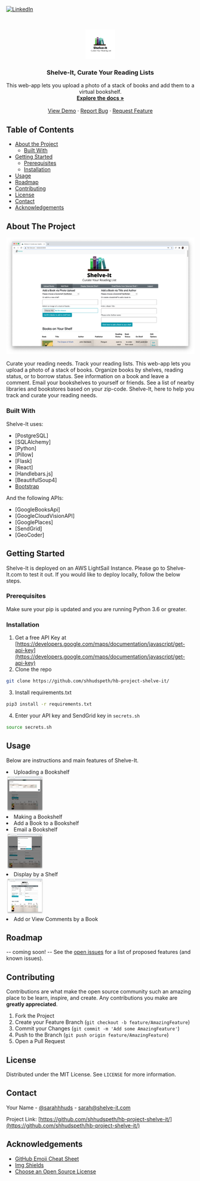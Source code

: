<!-- THANKS TO https://github.com/othneildrew/Best-README-Template/blob/master/README.md for the README template!]>

<!-- PROJECT SHIELDS -->
<!--
*** I'm using markdown "reference style" links for readability.
*** Reference links are enclosed in brackets [ ] instead of parentheses ( ).
*** See the bottom of this document for the declaration of the reference variables
*** for contributors-url, forks-url, etc. This is an optional, concise syntax you may use.
*** https://www.markdownguide.org/basic-syntax/#reference-style-links
-->

[![LinkedIn][linkedin-shield]][linkedin-url]
 
  
  
  <!-- PROJECT LOGO -->
<br />
<p align="center">
    <img src="https://github.com/shhudspeth/hb-project-shelve-it/blob/master/static/images/ShelveitLogo.png" alt="Logo" width="80" height="80">


  <h3 align="center">Shelve-It, Curate Your Reading Lists</h3>

  <p align="center">
  This web-app lets you upload a photo of a stack of books and add them to a virtual bookshelf. 
    <br />
    <a href="https://github.com/shhudspeth/hb-project-shelve-it"><strong>Explore the docs »</strong></a>
    <br />
    <br />
    <a href="https://youtu.be/aFCG_f8CZ1I">View Demo</a>
    ·
    <a href="https://github.com/shhudspeth/hb-project-shelve-it/issues">Report Bug</a>
    ·
    <a href="https://github.com/shhudspeth/hb-project-shelve-it/issues">Request Feature</a>
  </p>
</p>



<!-- TABLE OF CONTENTS -->
## Table of Contents

* [About the Project](#about-the-project)
  * [Built With](#built-with)
* [Getting Started](#getting-started)
  * [Prerequisites](#prerequisites)
  * [Installation](#installation)
* [Usage](#usage)
* [Roadmap](#roadmap)
* [Contributing](#contributing)
* [License](#license)
* [Contact](#contact)
* [Acknowledgements](#acknowledgements)



<!-- ABOUT THE PROJECT -->
## About The Project

[![Shelve-It Screen Shot][product-screenshot]](https://shelve-it.com)

Curate your reading needs. Track your reading lists. This web-app lets you upload a photo of a stack of books. Organize books by shelves, reading status, or to borrow status. See information on a book and leave a comment. Email your bookshelves to yourself or friends. See a list of nearby libraries and bookstores based on your zip-code. Shelve-It, here to help you track and curate your reading needs.

### Built With
Shelve-It uses:
* [PostgreSQL]
* [SQLAlchemy]
* [Python]
* [Pillow]
* [Flask]
* [React]
* [Handlebars.js]
* [BeautifulSoup4]
* [Bootstrap](https://getbootstrap.com)

And the following APIs:
* [GoogleBooksApi]
* [GoogleCloudVisionAPI]
* [GooglePlaces]
* [SendGrid]
* [GeoCoder]





<!-- GETTING STARTED -->
## Getting Started

Shelve-It is deployed on an AWS LightSail Instance. Please go to Shelve-It.com to test it out. If you would like to deploy locally, follow the below steps. 

### Prerequisites

Make sure your pip is updated and you are running Python 3.6 or greater. 


### Installation

1. Get a free API Key at [https://developers.google.com/maps/documentation/javascript/get-api-key](https://developers.google.com/maps/documentation/javascript/get-api-key)
2. Clone the repo
```sh
git clone https://github.com/shhudspeth/hb-project-shelve-it/
```
3. Install requirements.txt
```sh
pip3 install -r requirements.txt
```
4. Enter your API key and SendGrid key in `secrets.sh`
```sh
source secrets.sh
```



<!-- USAGE EXAMPLES -->
## Usage

Below are instructions and main features of Shelve-It. 


  <li> Uploading a Bookshelf </li>
  <img src="static/images/uploadstatus.png" alt="upload" width="100" height="100">
  <li> Making a Bookshelf </li>

  <li> Add a Book to a Bookshelf </li>
  <li> Email a Bookshelf </li>
  <img src="static/images/sendemail.png" alt="sendemail" width="100" height="100">
  <li> Display by a Shelf </li>
  <img src="static/images/Displayshelf.png" alt="display_shelf" width="100" height="100">
  <li> Add or View Comments by a Book </li>





<!-- ROADMAP -->
## Roadmap
-- coming soon! --
See the [open issues](ttps://github.com/shhudspeth/hb-project-shelve-it/issues) for a list of proposed features (and known issues).



<!-- CONTRIBUTING -->
## Contributing

Contributions are what make the open source community such an amazing place to be learn, inspire, and create. Any contributions you make are **greatly appreciated**.

1. Fork the Project
2. Create your Feature Branch (`git checkout -b feature/AmazingFeature`)
3. Commit your Changes (`git commit -m 'Add some AmazingFeature'`)
4. Push to the Branch (`git push origin feature/AmazingFeature`)
5. Open a Pull Request



<!-- LICENSE -->
## License

Distributed under the MIT License. See `LICENSE` for more information.



<!-- CONTACT -->
## Contact

Your Name - [@sarahhhuds](https://twitter.com/sarahhhuds) - sarah@shelve-it.com

Project Link: [https://github.com/shhudspeth/hb-project-shelve-it/](https://github.com/shhudspeth/hb-project-shelve-it/)



<!-- ACKNOWLEDGEMENTS -->
## Acknowledgements
* [GitHub Emoji Cheat Sheet](https://www.webpagefx.com/tools/emoji-cheat-sheet)
* [Img Shields](https://shields.io)
* [Choose an Open Source License](https://choosealicense.com)






<!-- MARKDOWN LINKS & IMAGES -->
<!-- https://www.markdownguide.org/basic-syntax/#reference-style-links -->

[linkedin-shield]: https://img.shields.io/badge/-LinkedIn-black.svg?style=flat-square&logo=linkedin&colorB=555
[linkedin-url]: https://linkedin.com/in/shhudspeth
[product-screenshot]: static/images/product-screenshot.png